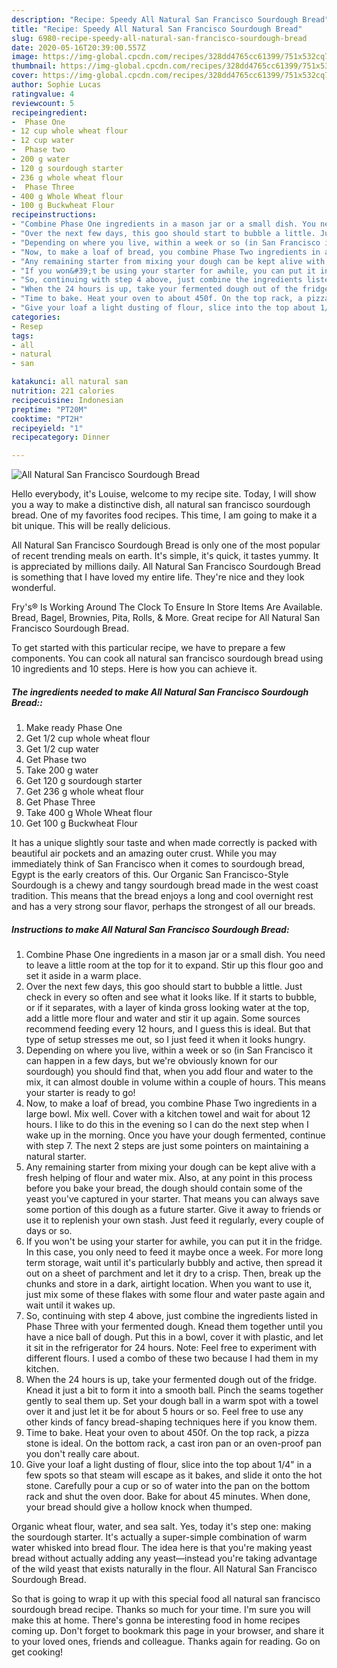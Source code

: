 ```yaml
---
description: "Recipe: Speedy All Natural San Francisco Sourdough Bread"
title: "Recipe: Speedy All Natural San Francisco Sourdough Bread"
slug: 6980-recipe-speedy-all-natural-san-francisco-sourdough-bread
date: 2020-05-16T20:39:00.557Z
image: https://img-global.cpcdn.com/recipes/328dd4765cc61399/751x532cq70/all-natural-san-francisco-sourdough-bread-recipe-main-photo.jpg
thumbnail: https://img-global.cpcdn.com/recipes/328dd4765cc61399/751x532cq70/all-natural-san-francisco-sourdough-bread-recipe-main-photo.jpg
cover: https://img-global.cpcdn.com/recipes/328dd4765cc61399/751x532cq70/all-natural-san-francisco-sourdough-bread-recipe-main-photo.jpg
author: Sophie Lucas
ratingvalue: 4
reviewcount: 5
recipeingredient:
-  Phase One
- 12 cup whole wheat flour
- 12 cup water
-  Phase two
- 200 g water
- 120 g sourdough starter
- 236 g whole wheat flour
-  Phase Three
- 400 g Whole Wheat flour
- 100 g Buckwheat Flour
recipeinstructions:
- "Combine Phase One ingredients in a mason jar or a small dish. You need to leave a little room at the top for it to expand. Stir up this flour goo and set it aside in a warm place."
- "Over the next few days, this goo should start to bubble a little. Just check in every so often and see what it looks like. If it starts to bubble, or if it separates, with a layer of kinda gross looking water at the top, add a little more flour and water and stir it up again. Some sources recommend feeding every 12 hours, and I guess this is ideal. But that type of setup stresses me out, so I just feed it when it looks hungry."
- "Depending on where you live, within a week or so (in San Francisco it can happen in a few days, but we&#39;re obviously known for our sourdough) you should find that, when you add flour and water to the mix, it can almost double in volume within a couple of hours. This means your starter is ready to go!"
- "Now, to make a loaf of bread, you combine Phase Two ingredients in a large bowl. Mix well. Cover with a kitchen towel and wait for about 12 hours. I like to do this in the evening so I can do the next step when I wake up in the morning. Once you have your dough fermented, continue with step 7. The next 2 steps are just some pointers on maintaining a natural starter."
- "Any remaining starter from mixing your dough can be kept alive with a fresh helping of flour and water mix. Also, at any point in this process before you bake your bread, the dough should contain some of the yeast you&#39;ve captured in your starter. That means you can always save some portion of this dough as a future starter. Give it away to friends or use it to replenish your own stash. Just feed it regularly, every couple of days or so."
- "If you won&#39;t be using your starter for awhile, you can put it in the fridge. In this case, you only need to feed it maybe once a week. For more long term storage, wait until it&#39;s particularly bubbly and active, then spread it out on a sheet of parchment and let it dry to a crisp. Then, break up the chunks and store in a dark, airtight location. When you want to use it, just mix some of these flakes with some flour and water paste again and wait until it wakes up."
- "So, continuing with step 4 above, just combine the ingredients listed in Phase Three with your fermented dough. Knead them together until you have a nice ball of dough. Put this in a bowl, cover it with plastic, and let it sit in the refrigerator for 24 hours. Note: Feel free to experiment with different flours. I used a combo of these two because I had them in my kitchen."
- "When the 24 hours is up, take your fermented dough out of the fridge. Knead it just a bit to form it into a smooth ball. Pinch the seams together gently to seal them up. Set your dough ball in a warm spot with a towel over it and just let it be for about 5 hours or so. Feel free to use any other kinds of fancy bread-shaping techniques here if you know them."
- "Time to bake. Heat your oven to about 450f. On the top rack, a pizza stone is ideal. On the bottom rack, a cast iron pan or an oven-proof pan you don&#39;t really care about."
- "Give your loaf a light dusting of flour, slice into the top about 1/4&#34; in a few spots so that steam will escape as it bakes, and slide it onto the hot stone. Carefully pour a cup or so of water into the pan on the bottom rack and shut the oven door. Bake for about 45 minutes. When done, your bread should give a hollow knock when thumped."
categories:
- Resep
tags:
- all
- natural
- san

katakunci: all natural san
nutrition: 221 calories
recipecuisine: Indonesian
preptime: "PT20M"
cooktime: "PT2H"
recipeyield: "1"
recipecategory: Dinner

---
```



![All Natural San Francisco Sourdough Bread](https://img-global.cpcdn.com/recipes/328dd4765cc61399/751x532cq70/all-natural-san-francisco-sourdough-bread-recipe-main-photo.jpg)

Hello everybody, it's Louise, welcome to my recipe site. Today, I will show you a way to make a distinctive dish, all natural san francisco sourdough bread. One of my favorites food recipes. This time, I am going to make it a bit unique. This will be really delicious.

All Natural San Francisco Sourdough Bread is only one of the most popular of recent trending meals on earth. It's simple, it's quick, it tastes yummy. It is appreciated by millions daily. All Natural San Francisco Sourdough Bread is something that I have loved my entire life. They're nice and they look wonderful.

Fry&#39;s® Is Working Around The Clock To Ensure In Store Items Are Available. Bread, Bagel, Brownies, Pita, Rolls, &amp; More. Great recipe for All Natural San Francisco Sourdough Bread.


To get started with this particular recipe, we have to prepare a few components. You can cook all natural san francisco sourdough bread using 10 ingredients and 10 steps. Here is how you can achieve it.

##### The ingredients needed to make All Natural San Francisco Sourdough Bread::

1. Make ready  Phase One
1. Get 1/2 cup whole wheat flour
1. Get 1/2 cup water
1. Get  Phase two
1. Take 200 g water
1. Get 120 g sourdough starter
1. Get 236 g whole wheat flour
1. Get  Phase Three
1. Take 400 g Whole Wheat flour
1. Get 100 g Buckwheat Flour


It has a unique slightly sour taste and when made correctly is packed with beautiful air pockets and an amazing outer crust. While you may immediately think of San Francisco when it comes to sourdough bread, Egypt is the early creators of this. Our Organic San Francisco-Style Sourdough is a chewy and tangy sourdough bread made in the west coast tradition. This means that the bread enjoys a long and cool overnight rest and has a very strong sour flavor, perhaps the strongest of all our breads. 

##### Instructions to make All Natural San Francisco Sourdough Bread:

1. Combine Phase One ingredients in a mason jar or a small dish. You need to leave a little room at the top for it to expand. Stir up this flour goo and set it aside in a warm place.
1. Over the next few days, this goo should start to bubble a little. Just check in every so often and see what it looks like. If it starts to bubble, or if it separates, with a layer of kinda gross looking water at the top, add a little more flour and water and stir it up again. Some sources recommend feeding every 12 hours, and I guess this is ideal. But that type of setup stresses me out, so I just feed it when it looks hungry.
1. Depending on where you live, within a week or so (in San Francisco it can happen in a few days, but we&#39;re obviously known for our sourdough) you should find that, when you add flour and water to the mix, it can almost double in volume within a couple of hours. This means your starter is ready to go!
1. Now, to make a loaf of bread, you combine Phase Two ingredients in a large bowl. Mix well. Cover with a kitchen towel and wait for about 12 hours. I like to do this in the evening so I can do the next step when I wake up in the morning. Once you have your dough fermented, continue with step 7. The next 2 steps are just some pointers on maintaining a natural starter.
1. Any remaining starter from mixing your dough can be kept alive with a fresh helping of flour and water mix. Also, at any point in this process before you bake your bread, the dough should contain some of the yeast you&#39;ve captured in your starter. That means you can always save some portion of this dough as a future starter. Give it away to friends or use it to replenish your own stash. Just feed it regularly, every couple of days or so.
1. If you won&#39;t be using your starter for awhile, you can put it in the fridge. In this case, you only need to feed it maybe once a week. For more long term storage, wait until it&#39;s particularly bubbly and active, then spread it out on a sheet of parchment and let it dry to a crisp. Then, break up the chunks and store in a dark, airtight location. When you want to use it, just mix some of these flakes with some flour and water paste again and wait until it wakes up.
1. So, continuing with step 4 above, just combine the ingredients listed in Phase Three with your fermented dough. Knead them together until you have a nice ball of dough. Put this in a bowl, cover it with plastic, and let it sit in the refrigerator for 24 hours. Note: Feel free to experiment with different flours. I used a combo of these two because I had them in my kitchen.
1. When the 24 hours is up, take your fermented dough out of the fridge. Knead it just a bit to form it into a smooth ball. Pinch the seams together gently to seal them up. Set your dough ball in a warm spot with a towel over it and just let it be for about 5 hours or so. Feel free to use any other kinds of fancy bread-shaping techniques here if you know them.
1. Time to bake. Heat your oven to about 450f. On the top rack, a pizza stone is ideal. On the bottom rack, a cast iron pan or an oven-proof pan you don&#39;t really care about.
1. Give your loaf a light dusting of flour, slice into the top about 1/4&#34; in a few spots so that steam will escape as it bakes, and slide it onto the hot stone. Carefully pour a cup or so of water into the pan on the bottom rack and shut the oven door. Bake for about 45 minutes. When done, your bread should give a hollow knock when thumped.


Organic wheat flour, water, and sea salt. Yes, today it&#39;s step one: making the sourdough starter. It&#39;s actually a super-simple combination of warm water whisked into bread flour. The idea here is that you&#39;re making yeast bread without actually adding any yeast—instead you&#39;re taking advantage of the wild yeast that exists naturally in the flour. All Natural San Francisco Sourdough Bread. 

So that is going to wrap it up with this special food all natural san francisco sourdough bread recipe. Thanks so much for your time. I'm sure you will make this at home. There's gonna be interesting food in home recipes coming up. Don't forget to bookmark this page in your browser, and share it to your loved ones, friends and colleague. Thanks again for reading. Go on get cooking!
